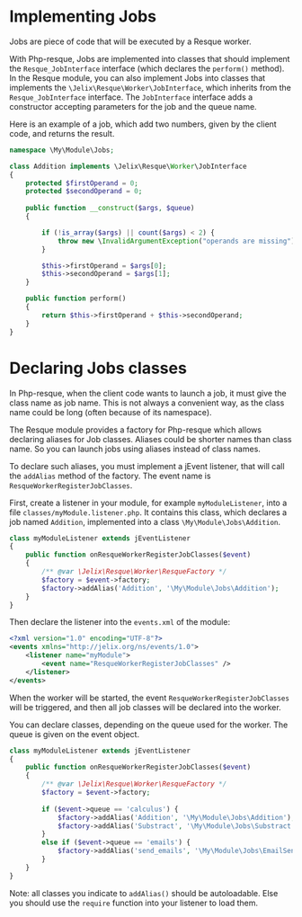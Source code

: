 Implementing Jobs
=================

Jobs are piece of code that will be executed by a Resque worker.

With Php-resque, Jobs are implemented into classes that should implement the  `Resque_JobInterface` interface
(which declares the `perform()` method).
In the Resque module, you can also implement Jobs into classes that implements the `\Jelix\Resque\Worker\JobInterface`, which inherits from
the  `Resque_JobInterface` interface. The `JobInterface` interface adds a constructor accepting parameters for the job
and the queue name.

Here is an example of a job, which add two numbers, given by the client code, and returns the result.

```php
namespace \My\Module\Jobs;

class Addition implements \Jelix\Resque\Worker\JobInterface
{
    protected $firstOperand = 0;
    protected $secondOperand = 0;
    
    public function __construct($args, $queue)
    {

        if (!is_array($args) || count($args) < 2) {
            throw new \InvalidArgumentException("operands are missing");
        }

        $this->firstOperand = $args[0];
        $this->secondOperand = $args[1];
    }

    public function perform()
    {
        return $this->firstOperand + $this->secondOperand;
    }
}
```

Declaring Jobs classes
======================

In Php-resque, when the client code wants to launch a job, it must give the class name as job name. This is not always
a convenient way, as the class name could be long (often because of its namespace).

The Resque module provides a factory for Php-resque which allows declaring aliases for Job classes. Aliases could be shorter
names than class name. So you can launch jobs using aliases instead of class names.

To declare such aliases, you must implement a jEvent listener, that will call the `addAlias` method of the factory.
The event name is `ResqueWorkerRegisterJobClasses`.

First, create a listener in your module, for example `myModuleListener`, into a file `classes/myModule.listener.php`.
It contains this class, which declares a job named `Addition`, implemented into a class `\My\Module\Jobs\Addition`.

```php
class myModuleListener extends jEventListener
{
    public function onResqueWorkerRegisterJobClasses($event)
    {
        /** @var \Jelix\Resque\Worker\ResqueFactory */
        $factory = $event->factory;
        $factory->addAlias('Addition', '\My\Module\Jobs\Addition');
    }
}
```

Then declare the listener into the `events.xml` of the module:

```xml
<?xml version="1.0" encoding="UTF-8"?>
<events xmlns="http://jelix.org/ns/events/1.0">
    <listener name="myModule">
        <event name="ResqueWorkerRegisterJobClasses" />
    </listener>
</events>
```

When the worker will be started, the event `ResqueWorkerRegisterJobClasses` will be triggered, and then
all job classes will be declared into the worker.

You can declare classes, depending on the queue used for the worker. The queue is given on the event object.

```php
class myModuleListener extends jEventListener
{
    public function onResqueWorkerRegisterJobClasses($event)
    {
        /** @var \Jelix\Resque\Worker\ResqueFactory */
        $factory = $event->factory;
        
        if ($event->queue == 'calculus') {
            $factory->addAlias('Addition', '\My\Module\Jobs\Addition');
            $factory->addAlias('Substract', '\My\Module\Jobs\Substract');
        }
        else if ($event->queue == 'emails') {
            $factory->addAlias('send_emails', '\My\Module\Jobs\EmailSender');
        }
    }
}
```

Note: all classes you indicate to `addAlias()` should be autoloadable. Else you should use the `require` function
into your listener to load them.

